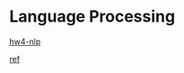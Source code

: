 # Language Processing

[hw4-nlp](../../hw4-nlp/bullshit/)

[ref](https://github.com/menzi11/BullshitGenerator/blob/master/%E8%87%AA%E5%8A%A8%E7%8B%97%E5%B1%81%E4%B8%8D%E9%80%9A%E6%96%87%E7%AB%A0%E7%94%9F%E6%88%90%E5%99%A8.py)
